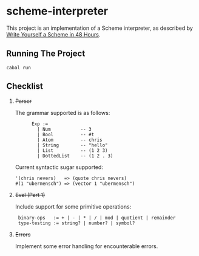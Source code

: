 # scheme-interpreter

This project is an implementation of a Scheme interpreter, as described by 
[Write Yourself a Scheme in 48 Hours](https://en.wikibooks.org/wiki/Write_Yourself_a_Scheme_in_48_Hours).

## Running The Project

    cabal run

## Checklist

1. ~~Parser~~

    The grammar supported is as follows:
    ```
          Exp := 
            | Num           -- 3
            | Bool          -- #t
            | Atom          -- chris
            | String        -- "hello"
            | List          -- (1 2 3)
            | DottedList    -- (1 2 . 3)
    ```
    Current syntactic sugar supported:
    ```
    '(chris nevers)   => (quote chris nevers)
    #(1 "ubermensch") => (vector 1 "ubermensch")
    ```
2. ~~Eval (Part 1)~~

    Include support for some primitive operations:
    
        binary-ops   := + | - | * | / | mod | quotient | remainder
        type-testing := string? | number? | symbol?

3. ~~Errors~~

    Implement some error handling for encounterable errors.
